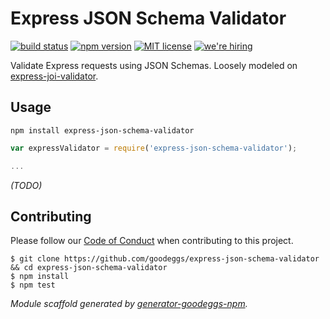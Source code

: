 # Express JSON Schema Validator

[![build status][travis-badge]][travis-link]
[![npm version][npm-badge]][npm-link]
[![MIT license][license-badge]][license-link]
[![we're hiring][hiring-badge]][hiring-link]

Validate Express requests using JSON Schemas.
Loosely modeled on [express-joi-validator](https://github.com/threadster/express-joi-validator).


## Usage

```
npm install express-json-schema-validator
```

```js
var expressValidator = require('express-json-schema-validator');

...
```

_(TODO)_



## Contributing

Please follow our [Code of Conduct](https://github.com/goodeggs/express-json-schema-validator/blob/master/CODE_OF_CONDUCT.md)
when contributing to this project.

```
$ git clone https://github.com/goodeggs/express-json-schema-validator && cd express-json-schema-validator
$ npm install
$ npm test
```

_Module scaffold generated by [generator-goodeggs-npm](https://github.com/goodeggs/generator-goodeggs-npm)._


[travis-badge]: http://img.shields.io/travis/goodeggs/express-json-schema-validator.svg?style=flat-square
[travis-link]: https://travis-ci.org/goodeggs/express-json-schema-validator
[npm-badge]: http://img.shields.io/npm/v/express-json-schema-validator.svg?style=flat-square
[npm-link]: https://www.npmjs.org/package/express-json-schema-validator
[license-badge]: http://img.shields.io/badge/license-MIT-blue.svg?style=flat-square
[license-link]: LICENSE.md
[hiring-badge]: https://img.shields.io/badge/we're_hiring-yes-brightgreen.svg?style=flat-square
[hiring-link]: http://goodeggs.jobscore.com/?detail=Open+Source&sid=161
